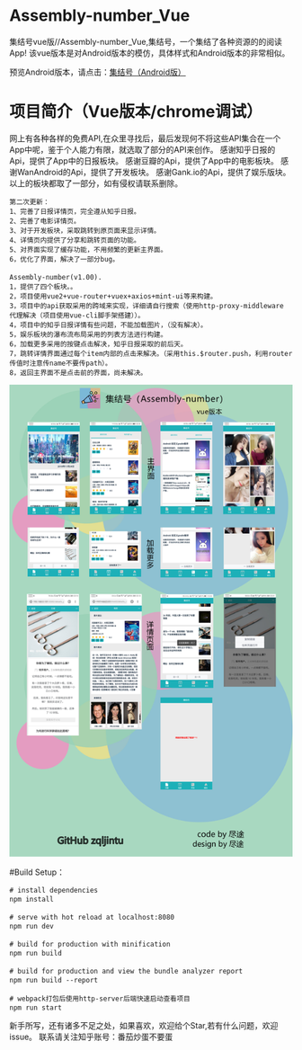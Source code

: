 # Assembly-number_Vue
集结号vue版//Assembly-number_Vue,集结号，一个集结了各种资源的的阅读App!
该vue版本是对Android版本的模仿，具体样式和Android版本的非常相似。

预览Android版本，请点击：[集结号（Android版）](https://github.com/zqljintu/Assembly-number)

项目简介（Vue版本/chrome调试）
====
网上有各种各样的免费API,在众里寻找后，最后发现何不将这些API集合在一个App中呢，鉴于个人能力有限，就选取了部分的API来创作。
感谢知乎日报的Api，提供了App中的日报板块。
感谢豆瓣的Api，提供了App中的电影板块。
感谢WanAndroid的Api，提供了开发板块。
感谢Gank.io的Api，提供了娱乐版块。
以上的板块都取了一部分，如有侵权请联系删除。

    第二次更新：
    1、完善了日报详情页，完全遵从知乎日报。
    2、完善了电影详情页。
    3、对于开发板块，采取跳转到原页面来显示详情。
    4、详情页内提供了分享和跳转页面的功能。
    5、对界面实现了缓存功能，不用频繁的更新主界面。
    6，优化了界面，解决了一部分bug。
    
    Assembly-number(v1.00).
    1，提供了四个板块。。
    2，项目使用vue2+vue-router+vuex+axios+mint-ui等来构建。
    3，项目中的api获取采用的跨域来实现，详细请自行搜索（使用http-proxy-middleware 代理解决（项目使用vue-cli脚手架搭建））。
    4，项目中的知乎日报详情有些问题，不能加载图片，（没有解决）。
    5，娱乐板块的瀑布流布局采用的列表方法进行构建。
    6，加载更多采用的按键点击解决，知乎日报采取的前后天。
    7，跳转详情界面通过每个item内部的点击来解决。（采用this.$router.push，利用router传值时注意传name不要传path）。
    8，返回主界面不是点击前的界面，尚未解决。
        
 
 ![](https://github.com/zqljintu/Assembly-number_Vue/blob/master/image/ji_vue.jpg)
 
#Build Setup：

    # install dependencies
    npm install
    
    # serve with hot reload at localhost:8080
    npm run dev

    # build for production with minification
    npm run build

    # build for production and view the bundle analyzer report
    npm run build --report

    # webpack打包后使用http-server后端快速启动查看项目
    npm run start
    
    
新手所写，还有诸多不足之处，如果喜欢，欢迎给个Star,若有什么问题，欢迎issue。
联系请关注知乎账号：番茄炒蛋不要蛋
    
    
